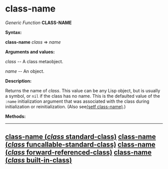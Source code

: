 class-name
==========

*Generic Function* **CLASS-NAME**

**Syntax:**

**class-name** *class* => *name*

**Arguments and values:**

*class* -- A class metaobject.

*name* -- An object.

**Description:**

Returns the name of *class*. This value can be any Lisp object, but is usually a symbol, or `nil` if the class has no name. This is the defaulted value of the `:name` initialization argument that was associated with the class during initialization or reinitialization. (Also see[(setf class-name)](/docs/meta-object-protocol/setf-class-name).)

**Methods:**

  -------------------------------------------------------------------------------------------------
  [**class-name** (*class* standard-class)](/docs/meta-object-protocol/class-name-standard-class)
  [**class-name** (*class* funcallable-standard-class)](/docs/meta-object-protocol/class-name-funcallable-standard-class)
  [**class-name** (*class* forward-referenced-class)](/docs/meta-object-protocol/class-name-forward-referenced-class)
  [**class-name** (*class* built-in-class)](/docs/meta-object-protocol/class-name-built-in-class)
  -------------------------------------------------------------------------------------------------


